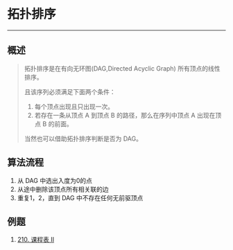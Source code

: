 # 拓扑排序

---

## 概述

> 拓扑排序是在有向无环图(DAG,Directed Acyclic Graph) 所有顶点的线性排序。
>
> 且该序列必须满足下面两个条件：
>   1. 每个顶点出现且只出现一次。
>   2. 若存在一条从顶点 A 到顶点 B 的路径，那么在序列中顶点 A 出现在顶点 B 的前面。
>
> 当然也可以借助拓扑排序判断是否为 DAG。

## 算法流程

1. 从 DAG 中选出入度为0的点
2. 从途中删除该顶点所有相关联的边
3. 重复1，2，直到 DAG 中不存在任何无前驱顶点


## 例题

1. [210. 课程表 II](https://leetcode-cn.com/problems/course-schedule-ii/)